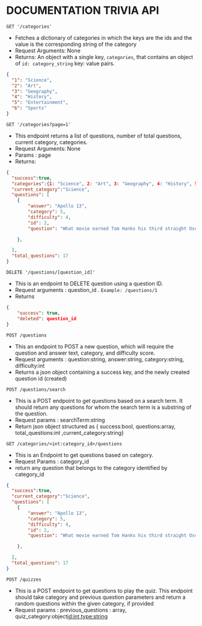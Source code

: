 # DOCUMENTATION TRIVIA API

`GET '/categories'`

- Fetches a dictionary of categories in which the keys are the ids and the value is the corresponding string of the category
- Request Arguments: None
- Returns: An object with a single key, `categories`, that contains an object of `id: category_string` key: value pairs.

```json
{
  "1": "Science",
  "2": "Art",
  "3": "Geography",
  "4": "History",
  "5": "Entertainment",
  "6": "Sports"
}
```
`GET '/categories?page=1'`
 - This endpoint returns a list of questions,
    number of total questions, current category, categories.
- Request Arguments: None
- Params : page
- Returns:


```json
{
  "success":true,
  "categories":{1: "Science", 2: "Art", 3: "Geography", 4: "History", 5: "Entertainment", 6: "Sports"},
  "current_category":"Science",
  "questions": [
    {
        "answer": "Apollo 13",
        "category": 5,
        "difficulty": 4,
        "id": 2,
        "question": "What movie earned Tom Hanks his third straight Oscar nomination, in 1996?"

    },

  ],
  "total_questions": 17
}
```



`DELETE '/questions/[question_id]'`

- This is an endpoint to DELETE question using a question ID.
- Request arguments : question_id  . `Example: /questions/1`
- Returns 

```json
{
    "success": true,
    "deleted": question_id
}

```

`POST /questions`
- This an endpoint to POST a new question,
    which will require the question and answer text,
    category, and difficulty score.
- Request arguments : question:string, answer:string, category:string, difficulty:int
- Returns a json object containing a success key, and the newly created question id (created)

`POST /questions/search`

- This is a POST endpoint to get questions based on a search term.
    It should return any questions for whom the search term
    is a substring of the question.
- Request params : searchTerm:string
- Return json object structured as { success:bool, questions:array, total_questions:int ,current_category:string}

`GET /categories/<int:category_id>/questions`

-  This is an Endpoint to get questions based on category.
- Request Params : category_id
- return any question that belongs to the category identified by category_id


```json
{
  "success":true,
  "current_category":"Science",
  "questions": [
    {
        "answer": "Apollo 13",
        "category": 5,
        "difficulty": 4,
        "id": 2,
        "question": "What movie earned Tom Hanks his third straight Oscar nomination, in 1996?"

    },

  ],
  "total_questions": 17
}
```

`POST /quizzes`

- This is a POST endpoint to get questions to play the quiz.
    This endpoint should take category and previous question parameters
    and return a random questions within the given category,
    if provided
- Request params : previous_questions : array<int>, quiz_category:object<id:int,type:string>
